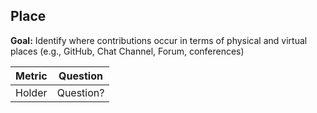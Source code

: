 ## Place

**Goal:** Identify where contributions occur in terms of physical and virtual places (e.g., GitHub, Chat Channel, Forum, conferences)

| Metric | Question |
| --- | --- |
| Holder | Question? |
